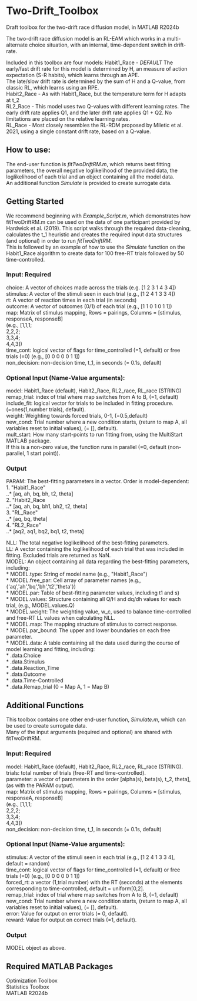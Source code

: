 # Two-Drift_Toolbox
Draft toolbox for the two-drift race diffusion model, in MATLAB R2024b

The two-drift race diffusion model is an RL-EAM which works in a multi-alternate choice situation,
with an internal, time-dependent switch in drift-rate.

Included in this toolbox are four models:
Habit1_Race - *DEFAULT* The early/fast drift rate for this model is determined by H, an 
             measure of action expectation (S-R habits), which learns through
             an APE.  
             The late/slow drift rate is determined by the sum of H and a 
             Q-value, from classic RL, which learns using an RPE.  
Habit2_Race - As with Habit1_Race, but the temperature term for H adapts at t_2  
RL2_Race   - This model uses two Q-values with different learning rates. The early
             drift rate applies Q1, and the later drift rate applies Q1 + Q2. No limitations
             are placed on the relative learning rates.  
RL_Race    - Most closely resembles the RL-RDM proposed by Miletic et al. 2021, 
             using a single constant drift rate, based on a Q-value.  

## How to use:
The end-user function is *fitTwoDriftRM.m*, which returns best fitting parameters, the
overall negative loglikelihood of the provided data, the loglikelihood
of each trial and an object containing all the model data.  
An additional function *Simulate* is provided to create surrogate data.


## Getting Started
We recommend beginning with *Example_Script.m*, which demonstrates how fitTwoDriftRM.m can be used on the data of one participant provided by Hardwick et al. (2019).
This script walks through the required data-cleaning, calculates the t_1 heuristic and creates the required input data structures (and optional)
in order to run *fitTwoDriftRM*.  
This is followed by an example of how to use the *Simulate* function on the Habit1_Race algorithm to create data for 100 free-RT trials followed by 50 time-controlled.

### Input: Required
choice: A vector of choices made across the trials (e.g. \[1 2 3 1 4 3 4])  
stimulus: A vector of the stimuli seen in each trial (e.g., \[1 2 4 1 3 3 4])  
rt: A vector of reaction times in each trial  (in seconds)  
outcome: A vector of outcomes (0/1) of each trial (e.g., \[1 1 0 1 0 1 1])  
map: Matrix of stimulus mapping, Rows = pairings, Columns = \[stimulus, responseA, responseB]   
     (e.g., \[1,1,1;  
             2,2,2;  
             3,3,4;  
             4,4,3])  
time_cont: logical vector of flags for time_controlled (=1, default) or free trials (=0) (e.g., \[0 0 0 0 0 1 1])  
non_decision: non-decision time, t_1, in seconds (= 0.1s, default)


### Optional Input (Name-Value arguments):
model: Habit1_Race (default), Habit2_Race, RL2_race, RL_race (STRING)  
remap_trial: index of trial where map switches from A to B, (=1, default)  
include_fit: logical vector for trials to be included in fitting
             procedure. (=ones(1,number trials), default).  
weight: Weighting towards forced trials, 0-1, (=0.5,default)  
new_cond: Trial number where a new condition starts, (return to map A, all 
          variables reset to initial values), (= [], default).  
mult_start: How many start-points to run fitting from, using the MultiStart MATLAB package.   
            If this is a non-zero value, the function runs in parallel (=0, default (non-parallel, 1 start point)).   


### Output
PARAM: The best-fitting parameters in a vector. Order is model-dependent:  
    1. "Habit1_Race"  
        ..* \[aq, ah, bq, bh, t2, theta]   
    2. "Habit2_Race  
        ..* \[aq, ah, bq, bh1, bh2, t2, theta]   
    3. "RL_Race"  
        ..* \[aq, bq, theta]  
    4. "RL2_Race"  
        ..* \[aq2, aq1, bq2, bq1, t2, theta]  

NLL: The total negative loglikelihood of the best-fitting parameters.  
LL: A vector containing the loglikelihood of each trial that was included in fitting. Excluded trials are returned as NaN.  
MODEL: An object containing all data regarding the best-fitting parameters, including:  
    * MODEL.type: String of model name (e.g., "Habit1_Race")  
    * MODEL.free_par: Cell array of parameter names (e.g., {'aq','ah','bq','bh','t2','theta'})  
    * MODEL.par: Table of best-fitting parameter values, including t1 and s)  
    * MODEL.values: Structure containing all Q/H and dq/dh values for each trial, (e.g., MODEL.values.Q)  
    * MODEL.weight: The weighting value, w_c, used to balance time-controlled and free-RT LL values when calculating NLL.  
    * MODEL.map: The mapping structure of stimulus to correct response.  
    * MODEL.par_bound: The upper and lower boundaries on each free parameter.  
    * MODEL.data: A table containing all the data used during the course of model learning and fitting, including:  
        * .data.Choice  
        * .data.Stimulus  
        * .data.Reaction_Time  
        * .data.Outcome  
        * .data.Time-Controlled  
        * .data.Remap_trial (0 = Map A, 1 = Map B)  


## Additional Functions
This toolbox contains one other end-user function, *Simulate.m*, which can be used to create surrogate data.  
Many of the input arguments (required and optional) are shared with fitTwoDriftRM.  

### Input: Required
model: Habit1_Race (default), Habit2_Race, RL2_race, RL_race (STRING).  
trials: total number of trials (free-RT and time-controlled).  
parameter: a vector of parameters in the order \[alpha(s), beta(s), t_2, theta], (as with the PARAM output).  
map: Matrix of stimulus mapping, Rows = pairings, Columns = \[stimulus, responseA, responseB]   
     (e.g., \[1,1,1;  
             2,2,2;  
             3,3,4;  
             4,4,3])  
non_decision: non-decision time, t_1, in seconds (= 0.1s, default)  

### Optional Input (Name-Value arguments):
stimulus: A vector of the stimuli seen in each trial (e.g., \[1 2 4 1 3 3 4], default = random)  
time_cont: logical vector of flags for time_controlled (=1, default) or free trials (=0) (e.g., \[0 0 0 0 0 1 1])  
forced_rt: a vector (1,trial number) with the RT (seconds) at the elements corresponding to time-controlled, default = uniform\[0,2].  
remap_trial: index of trial where map switches from A to B, (=1, default)  
new_cond: Trial number where a new condition starts, (return to map A, all 
          variables reset to initial values), (= \[], default).  
error: Value for output on error trials (= 0, default).  
reward: Value for output on correct trials (=1, default).  


### Output
MODEL object as above.  


## Required MATLAB Packages
Optimization Toolbox  
Statistics Toolbox  
MATLAB R2024b  